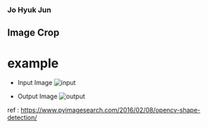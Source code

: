 ### Jo Hyuk Jun


## Image Crop


# example
- Input Image
![input](https://user-images.githubusercontent.com/39693451/55493731-7889c280-5674-11e9-9864-2d58ca3b2c6f.PNG)


- Output Image
![output](https://user-images.githubusercontent.com/39693451/55493765-83dcee00-5674-11e9-95db-70f30d619626.png)



ref : https://www.pyimagesearch.com/2016/02/08/opencv-shape-detection/